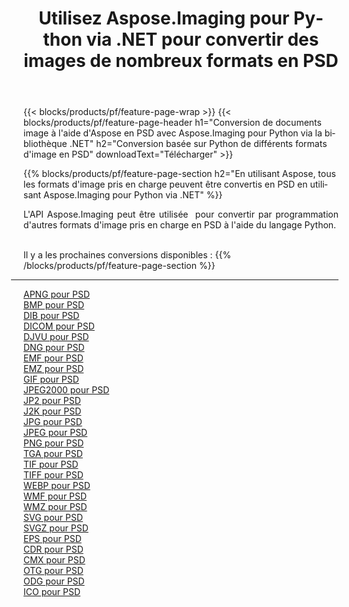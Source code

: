 ﻿---
title: Utilisez Aspose.Imaging pour Python via .NET pour convertir des images de nombreux formats en PSD 
weight: 3920
url: /fr/python-net/conversion/to/psd 
lang: fr
langdirlevel: 2
locales: zh-hans,ja,it,ru,de,es,fr,nl,id,lt,pl,pt,vi,tr,ko,zh-hant,ar,hi,th,sv,cs,uk,he
description: Vous pouvez utiliser Aspose.Imaging pour Python via la bibliothèque .NET pour convertir une variété de formats en PSD
---

{{< blocks/products/pf/feature-page-wrap >}}
{{< blocks/products/pf/feature-page-header h1="Conversion de documents image à l'aide d'Aspose en PSD avec Aspose.Imaging pour Python via la bibliothèque .NET" h2="Conversion basée sur Python de différents formats d'image en PSD" downloadText="Télécharger" >}}


{{% blocks/products/pf/feature-page-section  h2="En utilisant Aspose, tous les formats d'image pris en charge peuvent être convertis en PSD en utilisant Aspose.Imaging pour Python via .NET" %}}
<p align=justify>L'API Aspose.Imaging peut être utilisée  pour convertir par programmation d'autres formats d'image pris en charge en PSD à l'aide du langage Python.</p>
<br/>
Il y a les prochaines conversions disponibles :
{{% /blocks/products/pf/feature-page-section %}}
<div class="container-fluid productfamilypage bg-gray">
    <div class="convertypes bg-gray agp-content section">
        <div class="container">
		<hr style="margin-left:-20px;"/>
		<div class="row other-converters">
		    <div class='col-md-2 other-converter remove-lp remove-rp'><a href="/imaging/fr/python-net/conversion/apng-to-psd" >APNG pour PSD</a></div>
<div class='col-md-2 other-converter remove-lp remove-rp'><a href="/imaging/fr/python-net/conversion/bmp-to-psd" >BMP pour PSD</a></div>
<div class='col-md-2 other-converter remove-lp remove-rp'><a href="/imaging/fr/python-net/conversion/dib-to-psd" >DIB pour PSD</a></div>
<div class='col-md-2 other-converter remove-lp remove-rp'><a href="/imaging/fr/python-net/conversion/dicom-to-psd" >DICOM pour PSD</a></div>
<div class='col-md-2 other-converter remove-lp remove-rp'><a href="/imaging/fr/python-net/conversion/djvu-to-psd" >DJVU pour PSD</a></div>
<div class='col-md-2 other-converter remove-lp remove-rp'><a href="/imaging/fr/python-net/conversion/dng-to-psd" >DNG pour PSD</a></div>
<div class='col-md-2 other-converter remove-lp remove-rp'><a href="/imaging/fr/python-net/conversion/emf-to-psd" >EMF pour PSD</a></div>
<div class='col-md-2 other-converter remove-lp remove-rp'><a href="/imaging/fr/python-net/conversion/emz-to-psd" >EMZ pour PSD</a></div>
<div class='col-md-2 other-converter remove-lp remove-rp'><a href="/imaging/fr/python-net/conversion/gif-to-psd" >GIF pour PSD</a></div>
<div class='col-md-2 other-converter remove-lp remove-rp'><a href="/imaging/fr/python-net/conversion/jpeg2000-to-psd" >JPEG2000 pour PSD</a></div>
<div class='col-md-2 other-converter remove-lp remove-rp'><a href="/imaging/fr/python-net/conversion/jp2-to-psd" >JP2 pour PSD</a></div>
<div class='col-md-2 other-converter remove-lp remove-rp'><a href="/imaging/fr/python-net/conversion/j2k-to-psd" >J2K pour PSD</a></div>
<div class='col-md-2 other-converter remove-lp remove-rp'><a href="/imaging/fr/python-net/conversion/jpg-to-psd" >JPG pour PSD</a></div>
<div class='col-md-2 other-converter remove-lp remove-rp'><a href="/imaging/fr/python-net/conversion/jpeg-to-psd" >JPEG pour PSD</a></div>
<div class='col-md-2 other-converter remove-lp remove-rp'><a href="/imaging/fr/python-net/conversion/png-to-psd" >PNG pour PSD</a></div>
<div class='col-md-2 other-converter remove-lp remove-rp'><a href="/imaging/fr/python-net/conversion/tga-to-psd" >TGA pour PSD</a></div>
<div class='col-md-2 other-converter remove-lp remove-rp'><a href="/imaging/fr/python-net/conversion/tif-to-psd" >TIF pour PSD</a></div>
<div class='col-md-2 other-converter remove-lp remove-rp'><a href="/imaging/fr/python-net/conversion/tiff-to-psd" >TIFF pour PSD</a></div>
<div class='col-md-2 other-converter remove-lp remove-rp'><a href="/imaging/fr/python-net/conversion/webp-to-psd" >WEBP pour PSD</a></div>
<div class='col-md-2 other-converter remove-lp remove-rp'><a href="/imaging/fr/python-net/conversion/wmf-to-psd" >WMF pour PSD</a></div>
<div class='col-md-2 other-converter remove-lp remove-rp'><a href="/imaging/fr/python-net/conversion/wmz-to-psd" >WMZ pour PSD</a></div>
<div class='col-md-2 other-converter remove-lp remove-rp'><a href="/imaging/fr/python-net/conversion/svg-to-psd" >SVG pour PSD</a></div>
<div class='col-md-2 other-converter remove-lp remove-rp'><a href="/imaging/fr/python-net/conversion/svgz-to-psd" >SVGZ pour PSD</a></div>
<div class='col-md-2 other-converter remove-lp remove-rp'><a href="/imaging/fr/python-net/conversion/eps-to-psd" >EPS pour PSD</a></div>
<div class='col-md-2 other-converter remove-lp remove-rp'><a href="/imaging/fr/python-net/conversion/cdr-to-psd" >CDR pour PSD</a></div>
<div class='col-md-2 other-converter remove-lp remove-rp'><a href="/imaging/fr/python-net/conversion/cmx-to-psd" >CMX pour PSD</a></div>
<div class='col-md-2 other-converter remove-lp remove-rp'><a href="/imaging/fr/python-net/conversion/otg-to-psd" >OTG pour PSD</a></div>
<div class='col-md-2 other-converter remove-lp remove-rp'><a href="/imaging/fr/python-net/conversion/odg-to-psd" >ODG pour PSD</a></div>
<div class='col-md-2 other-converter remove-lp remove-rp'><a href="/imaging/fr/python-net/conversion/ico-to-psd" >ICO pour PSD</a></div>
                </div>
        </div>
    </div>
</div>
<br/>

